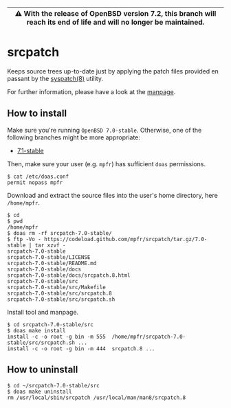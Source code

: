 | :warning: With the release of OpenBSD version 7.2, this branch will reach its end of life and will no longer be maintained.
| --- |

# srcpatch

Keeps source trees up-to-date just by applying the patch files provided en passant by the [syspatch(8)](http://man.openbsd.org/syspatch) utility.

For further information, please have a look at the [manpage](https://mpfr.net/man/srcpatch/7.0-stable/srcpatch.8.html).

## How to install

Make sure you're running `OpenBSD 7.0-stable`. Otherwise, one of the following branches might be more appropriate:
* [7.1-stable](https://github.com/mpfr/srcpatch/tree/7.1-stable)

Then, make sure your user (e.g. `mpfr`) has sufficient `doas` permissions.

```
$ cat /etc/doas.conf
permit nopass mpfr
```

Download and extract the source files into the user's home directory, here `/home/mpfr`.

```
$ cd
$ pwd
/home/mpfr
$ doas rm -rf srcpatch-7.0-stable/
$ ftp -Vo - https://codeload.github.com/mpfr/srcpatch/tar.gz/7.0-stable | tar xzvf -
srcpatch-7.0-stable
srcpatch-7.0-stable/LICENSE
srcpatch-7.0-stable/README.md
srcpatch-7.0-stable/docs
srcpatch-7.0-stable/docs/srcpatch.8.html
srcpatch-7.0-stable/src
srcpatch-7.0-stable/src/Makefile
srcpatch-7.0-stable/src/srcpatch.8
srcpatch-7.0-stable/src/srcpatch.sh
```

Install tool and manpage.

```
$ cd srcpatch-7.0-stable/src
$ doas make install
install -c -o root -g bin -m 555  /home/mpfr/srcpatch-7.0-stable/src/srcpatch.sh ...
install -c -o root -g bin -m 444  srcpatch.8 ...
```

## How to uninstall

```
$ cd ~/srcpatch-7.0-stable/src
$ doas make uninstall
rm /usr/local/sbin/srcpatch /usr/local/man/man8/srcpatch.8
```
